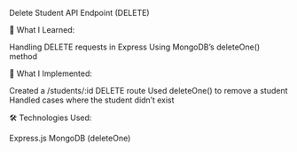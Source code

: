 Delete Student API Endpoint (DELETE)

📖 What I Learned:

Handling DELETE requests in Express
Using MongoDB’s deleteOne() method

🔨 What I Implemented:

Created a /students/:id DELETE route
Used deleteOne() to remove a student
Handled cases where the student didn’t exist

🛠 Technologies Used:

Express.js
MongoDB (deleteOne)
